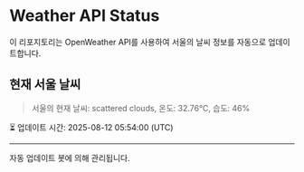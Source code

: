 
# Weather API Status

이 리포지토리는 OpenWeather API를 사용하여 서울의 날씨 정보를 자동으로 업데이트합니다.

## 현재 서울 날씨
> 서울의 현재 날씨: scattered clouds, 온도: 32.76°C, 습도: 46%

⏳ 업데이트 시간: 2025-08-12 05:54:00 (UTC)

---
자동 업데이트 봇에 의해 관리됩니다.
